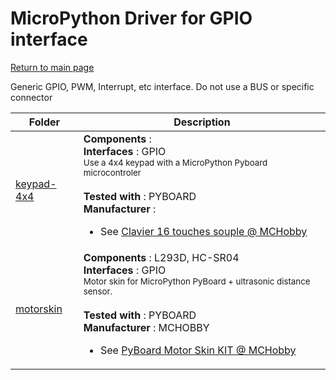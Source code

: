 # MicroPython Driver for GPIO interface
[Return to main page](../../readme_ENG.md)

Generic GPIO, PWM, Interrupt, etc interface. Do not use a BUS or specific connector

<table>
<thead>
  <th>Folder</th><th>Description</th>
</thead>
<tbody>
  <tr><td><a href="../../../../tree/master/keypad-4x4">keypad-4x4</a></td>
      <td><strong>Components</strong> : <br />
      <strong>Interfaces</strong> : GPIO<br />
<small>Use a 4x4 keypad with a MicroPython Pyboard microcontroler</small><br/><br />
      <strong>Tested with</strong> : PYBOARD<br />
      <strong>Manufacturer</strong> : <br />
<ul>
<li>See <a href="https://shop.mchobby.be/fr/tactile-flex-pot-softpad/83-clavier-16-touches-souple-3232100000834.html">Clavier 16 touches souple @ MCHobby</a></li>
</ul>
      </td>
  </tr>
  <tr><td><a href="../../../../tree/master/motorskin">motorskin</a></td>
      <td><strong>Components</strong> : L293D, HC-SR04<br />
      <strong>Interfaces</strong> : GPIO<br />
<small>Motor skin for MicroPython PyBoard + ultrasonic distance sensor.</small><br/><br />
      <strong>Tested with</strong> : PYBOARD<br />
      <strong>Manufacturer</strong> : MCHOBBY<br />
<ul>
<li>See <a href="https://shop.mchobby.be/fr/micropython/918-pyboard-motor-skin-3232100009189.html">PyBoard Motor Skin KIT @ MCHobby</a></li>
</ul>
      </td>
  </tr>
</tbody>
</table>
